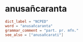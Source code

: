 # anusañcaranta

``` toml
dict_label = "NCPED"
word = "anusañcaranta"
grammar_comment = "part. pr. mfn."
see_also = ["anusañcarati"]
```

